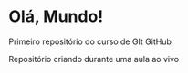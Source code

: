 # Olá, Mundo!
Primeiro repositório do curso de GIt GitHub

Repositório criando durante uma aula ao vivo